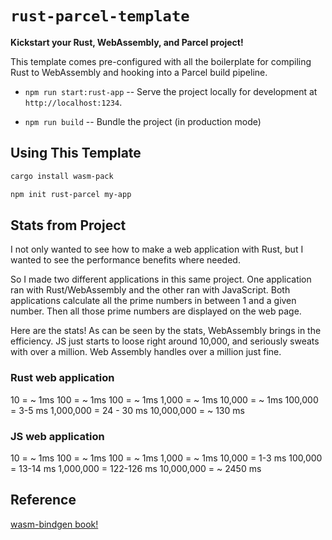 # `rust-parcel-template`

**Kickstart your Rust, WebAssembly, and Parcel project!**

This template comes pre-configured with all the boilerplate for compiling Rust
to WebAssembly and hooking into a Parcel build pipeline.

* `npm run start:rust-app` -- Serve the project locally for
  development at `http://localhost:1234`.

* `npm run build` -- Bundle the project (in production mode)


## Using This Template

```sh
cargo install wasm-pack
```

```sh
npm init rust-parcel my-app
```

## Stats from Project

I not only wanted to see how to make a web application with Rust, but I wanted to see the performance benefits where needed.

So I made two different applications in this same project. One application ran with Rust/WebAssembly and the other ran with JavaScript. Both applications calculate all the prime numbers in between 1 and a given number. Then all those prime numbers are displayed on the web page.

Here are the stats! As can be seen by the stats, WebAssembly brings in the efficiency. JS just starts to loose right around 10,000, and seriously sweats with over a million. Web Assembly handles over a million just fine.

### Rust web application

10 = ~ 1ms
100 = ~ 1ms
100 = ~ 1ms
1,000 = ~ 1ms
10,000 = ~ 1ms
100,000 = 3-5 ms
1,000,000 = 24 - 30 ms
10,000,000 = ~ 130 ms

### JS web application

10 = ~ 1ms
100 = ~ 1ms
100 = ~ 1ms
1,000 = ~ 1ms
10,000 = 1-3 ms
100,000 = 13-14 ms
1,000,000 = 122-126 ms
10,000,000 = ~ 2450 ms

## Reference

[wasm-bindgen book!](https://rustwasm.github.io/wasm-bindgen/introduction.html)
